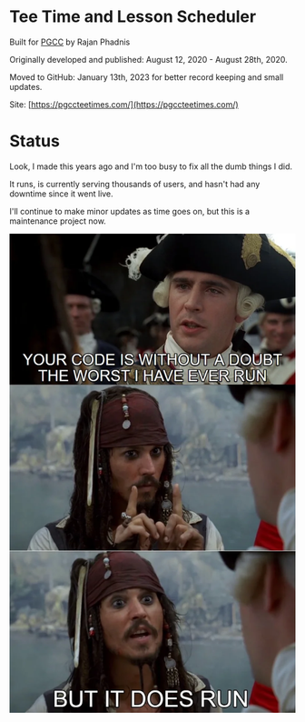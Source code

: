 # Tee Time and Lesson Scheduler
Built for [PGCC](https://golfcollege.edu/) by Rajan Phadnis

Originally developed and published: August 12, 2020 - August 28th, 2020.

Moved to GitHub: January 13th, 2023 for better record keeping and small updates.

Site: [https://pgccteetimes.com/](https://pgccteetimes.com/)


# Status
Look, I made this years ago and I'm too busy to fix all the dumb things I did.

It runs, is currently serving thousands of users, and hasn't had any downtime since it went live.

I'll continue to make minor updates as time goes on, but this is a maintenance project now.

![](running.webp)
